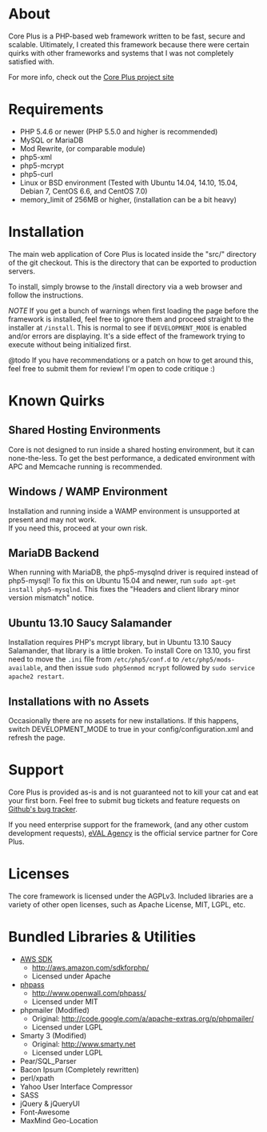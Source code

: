# About

Core Plus is a PHP-based web framework written to be fast, secure and scalable.  Ultimately, I created this framework
because there were certain quirks with other frameworks and systems that I was not completely satisfied with.

For more info, check out the [Core Plus project site](http://corepl.us)


# Requirements

* PHP 5.4.6 or newer (PHP 5.5.0 and higher is recommended)
* MySQL or MariaDB
* Mod Rewrite, (or comparable module)
* php5-xml
* php5-mcrypt
* php5-curl
* Linux or BSD environment (Tested with Ubuntu 14.04, 14.10, 15.04, Debian 7, CentOS 6.6, and CentOS 7.0)
* memory_limit of 256MB or higher, (installation can be a bit heavy)


# Installation

The main web application of Core Plus is located inside the "src/" directory of the git checkout.
This is the directory that can be exported to production servers.

To install, simply browse to the /install directory via a web browser and follow the instructions.

*NOTE* If you get a bunch of warnings when first loading the page before the framework is installed,
feel free to ignore them and proceed straight to the installer at `/install`.
This is normal to see if `DEVELOPMENT_MODE` is enabled and/or errors are displaying.  It's a side effect of the framework
trying to execute without being initialized first.

@todo If you have recommendations or a patch on how to get around this, feel free to submit them for review!
I'm open to code critique :)


# Known Quirks

## Shared Hosting Environments

Core is not designed to run inside a shared hosting environment, but it can none-the-less.
To get the best performance, a dedicated environment with APC and Memcache running is recommended.

## Windows / WAMP Environment

Installation and running inside a WAMP environment is unsupported at present and may not work.  
If you need this, proceed at your own risk. 

## MariaDB Backend

When running with MariaDB, the php5-mysqlnd driver is required instead of php5-mysql!  To fix this on Ubuntu 15.04 and
newer, run `sudo apt-get install php5-mysqlnd`.  This fixes the "Headers and client library minor version mismatch" notice.

## Ubuntu 13.10 Saucy Salamander

Installation requires PHP's mcrypt library, but in Ubuntu 13.10 Saucy Salamander, that library is a little broken.
To install Core on 13.10, you first need to move the `.ini` file from `/etc/php5/conf.d` to `/etc/php5/mods-available`,
and then issue `sudo php5enmod mcrypt` followed by `sudo service apache2 restart`.

## Installations with no Assets

Occasionally there are no assets for new installations.
If this happens, switch DEVELOPMENT_MODE to true in your config/configuration.xml and refresh the page.


# Support

Core Plus is provided as-is and is not guaranteed not to kill your cat and eat your first born.
Feel free to submit bug tickets and feature requests on [Github's bug tracker](https://github.com/nicholasryan/CorePlus/issues).

If you need enterprise support for the framework, (and any other custom development requests), 
[eVAL Agency](https://eval.agency/services/business-communications/core-plus-licensing)
is the official service partner for Core Plus.

# Licenses

The core framework is licensed under the AGPLv3.  Included libraries are a variety of other open licenses, such as
Apache License, MIT, LGPL, etc.


# Bundled Libraries &amp; Utilities

* [AWS SDK](http://aws.amazon.com/sdkforphp/)
  * http://aws.amazon.com/sdkforphp/
  * Licensed under Apache
* [phpass](http://www.openwall.com/phpass/)
  * http://www.openwall.com/phpass/
  * Licensed under MIT
* phpmailer (Modified)
  * Original: http://code.google.com/a/apache-extras.org/p/phpmailer/
  * Licensed under LGPL
* Smarty 3 (Modified)
  * Original: http://www.smarty.net
  * Licensed under LGPL
* Pear/SQL_Parser
* Bacon Ipsum (Completely rewritten)
* perl/xpath
* Yahoo User Interface Compressor
* SASS
* jQuery &amp; jQueryUI
* Font-Awesome
* MaxMind Geo-Location